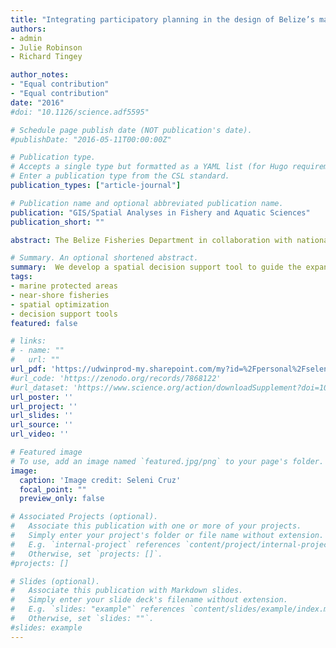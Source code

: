 ```yaml
---
title: "Integrating participatory planning in the design of Belize’s marine replenishment zones"
authors:
- admin
- Julie Robinson
- Richard Tingey

author_notes:
- "Equal contribution"
- "Equal contribution"
date: "2016"
#doi: "10.1126/science.adf5595"

# Schedule page publish date (NOT publication's date).
#publishDate: "2016-05-11T00:00:00Z"

# Publication type.
# Accepts a single type but formatted as a YAML list (for Hugo requirements).
# Enter a publication type from the CSL standard.
publication_types: ["article-journal"]

# Publication name and optional abbreviated publication name.
publication: "GIS/Spatial Analyses in Fishery and Aquatic Sciences"
publication_short: ""

abstract: The Belize Fisheries Department in collaboration with national and international conservation organizations has recognized the need for an  expanded network of marine replenishment zones (RZs) as a critical component in a framework for sustainable management of fisheries, biodiversity and adaptability to climate change. Currently, only 2.6\% of Belize’s territorial waters are managed as RZs where no extractive activities are allowed. The effectiveness of these zones in replenishing fish stocks and enabling the recovery of damaged or degraded ecosystems is limited in part by the zones’ small sizes and fragmented nature. The Nature Conservancy has led the effort of planning and conducting geospatial analysis for the expansion of the network of RZs to including at least ten percent of all major marine-habitat types within Belize’s territorial waters. A design criterion was developed to guide the spatial analysis and Marxan was used to identify priority areas for expansion through a systematic spatial assessment of the conservation values and socioeconomic uses. Simultaneously, a customized ArcGIS-interface decision-support tool (DST) was developed that exposes the conservation values found in any given area and allows planners and stakeholders to interactively and quantitatively compare alternative RZ scenarios. The DST facilitates a participatory process among stakeholders, which enables planning teams to make informed decisions regarding the refinement and final selection of a single, preferred, RZ design. A draft design for the RZ network has been completed and will be used in conjunction with the DST during wider stakeholder consultations.

# Summary. An optional shortened abstract.
summary:  We develop a spatial decision support tool to guide the expansion of Belize's marine reserve network.
tags:
- marine protected areas 
- near-shore fisheries
- spatial optimization
- decision support tools
featured: false

# links:
# - name: ""
#   url: ""
url_pdf: 'https://udwinprod-my.sharepoint.com/my?id=%2Fpersonal%2Fseleni%5Fudel%5Fedu%2FDocuments%2FPublications%2F2016%5FCruzetal%5Fparticipatoryplanning%2Epdf&parent=%2Fpersonal%2Fseleni%5Fudel%5Fedu%2FDocuments%2FPublications'
#url_code: 'https://zenodo.org/records/7868122'
#url_dataset: 'https://www.science.org/action/downloadSupplement?doi=10.1126%2Fscience.adf5595&file=science.adf5595_sm.pdf'
url_poster: ''
url_project: ''
url_slides: ''
url_source: ''
url_video: ''

# Featured image
# To use, add an image named `featured.jpg/png` to your page's folder. 
image:
  caption: 'Image credit: Seleni Cruz'
  focal_point: ""
  preview_only: false

# Associated Projects (optional).
#   Associate this publication with one or more of your projects.
#   Simply enter your project's folder or file name without extension.
#   E.g. `internal-project` references `content/project/internal-project/index.md`.
#   Otherwise, set `projects: []`.
#projects: []

# Slides (optional).
#   Associate this publication with Markdown slides.
#   Simply enter your slide deck's filename without extension.
#   E.g. `slides: "example"` references `content/slides/example/index.md`.
#   Otherwise, set `slides: ""`.
#slides: example
---
```

